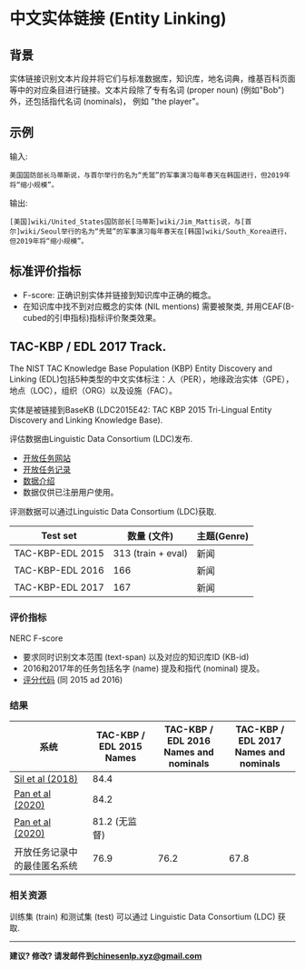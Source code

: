 # 中文实体链接 (Entity Linking)

## 背景
实体链接识别文本片段并将它们与标准数据库，知识库，地名词典，维基百科页面等中的对应条目进行链接。文本片段除了专有名词 (proper noun) (例如"Bob") 外，还包括指代名词 (nominals)， 例如 "the player"。

## 示例

输入:
```
美国国防部长马蒂斯说，与首尔举行的名为“秃鹫”的军事演习每年春天在韩国进行，但2019年将“缩小规模”。
```
输出:

```
[美国]wiki/United_States国防部长[马蒂斯]wiki/Jim_Mattis说，与[首尔]wiki/Seoul举行的名为“秃鹫”的军事演习每年春天在[韩国]wiki/South_Korea进行，但2019年将“缩小规模”。
```

## 标准评价指标

* F-score: 正确识别实体并链接到知识库中正确的概念。
* 在知识库中找不到对应概念的实体 (NIL mentions) 需要被聚类, 并用CEAF(B-cubed的引申指标)指标评价聚类效果。


## <span class="t">TAC-KBP / EDL 2017 Track</span>.

The NIST TAC Knowledge Base Population (KBP) Entity Discovery and Linking (EDL)包括5种类型的中文实体标注：人（PER），地缘政治实体（GPE），地点（LOC），组织（ORG）以及设施（FAC）。

实体是被链接到BaseKB (LDC2015E42: TAC KBP 2015 Tri-Lingual Entity Discovery and Linking Knowledge Base).

评估数据由Linguistic Data Consortium (LDC)发布.
* [开放任务网站](http://nlp.cs.rpi.edu/kbp/2017)
* [开放任务记录](http://nlp.cs.rpi.edu/paper/kbp2017.pdf)
* [数据介绍](https://tac.nist.gov/publications/2017/presentations/TAC2017.KBP.RESOURCES.overview.presentation.pdf)
* 数据仅供已注册用户使用。

评测数据可以通过Linguistic Data Consortium (LDC)获取.

|  Test set | 数量 (文件) | 主题(Genre) |
| --- | --- | --- |
|  TAC-KBP-EDL 2015 | 313 (train + eval) | 新闻 |
|  TAC-KBP-EDL 2016 | 166 | 新闻 |
|  TAC-KBP-EDL 2017 | 167 | 新闻 |

### 评价指标

NERC F-score
* 要求同时识别文本范围 (text-span) 以及对应的知识库ID (KB-id)
* 2016和2017年的任务包括名字 (name) 提及和指代 (nominal) 提及。
* [评分代码](http://nlp.cs.rpi.edu/kbp/2017/scoring.html) (同 2015 ad 2016)


### 结果 

|  系统 | TAC-KBP / EDL 2015<br/>Names | TAC-KBP / EDL 2016<br/>Names and nominals | TAC-KBP / EDL 2017<br/>Names and nominals |
| --- | --- | --- | --- |
| [Sil et al (2018)](https://arxiv.org/abs/1712.01813) | 84.4 | | |
| [Pan et al (2020)](https://www.aclweb.org/anthology/D19-6107.pdf) | 84.2 | | |
| [Pan et al (2020)](https://www.aclweb.org/anthology/D19-6107.pdf) | 81.2 (无监督)| | |
|  开放任务记录中的最佳匿名系统 | 76.9 | 76.2 | 67.8 |

### 相关资源

训练集 (train) 和测试集 (test) 可以通过 Linguistic Data Consortium (LDC) 获取.

---

**建议? 修改? 请发邮件到[chinesenlp.xyz@gmail.com](mailto:chinesenlp.xyz@gmail.com)**


